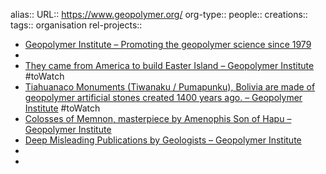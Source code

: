 alias::
URL:: https://www.geopolymer.org/
org-type::
people::
creations:: 
tags:: organisation
rel-projects::

- [Geopolymer Institute – Promoting the geopolymer science since 1979](https://www.geopolymer.org/)
-
- [They came from America to build Easter Island – Geopolymer Institute](https://www.geopolymer.org/library/video/they-came-from-america-to-build-easter-island/) #toWatch
- [Tiahuanaco Monuments (Tiwanaku / Pumapunku), Bolivia are made of geopolymer artificial stones created 1400 years ago. – Geopolymer Institute](https://www.geopolymer.org/archaeology/tiahuanaco-monuments-tiwanaku-pumapunku-bolivia/) #toWatch
- [Colosses of Memnon, masterpiece by Amenophis Son of Hapu – Geopolymer Institute](https://www.geopolymer.org/archaeology/civilization/colosses-of-memnon-masterpiece-by-amenophis-son-of-hapu/)
- [Deep Misleading Publications by Geologists – Geopolymer Institute](https://www.geopolymer.org/archaeology/pyramids/deep-misleading-publications-by-geologists/)
-
-